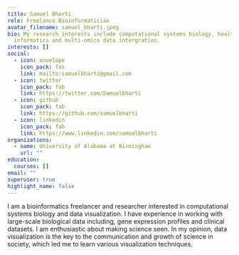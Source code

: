 ```yaml
---
title: Samuel Bharti
role: Freelance Bioinformatician
avatar_filename: samuel_bharti.jpeg
bio: My research interests include computational systems biology, health
  informatics and multi-omics data intergration.
interests: []
social:
  - icon: envelope
    icon_pack: fas
    link: mailto:samuelbharti@gmail.com
  - icon: twitter
    icon_pack: fab
    link: https://twitter.com/Samuelbharti
  - icon: github
    icon_pack: fab
    link: https://github.com/samuelbharti
  - icon: linkedin
    icon_pack: fab
    link: https://www.linkedin.com/samuelbharti
organizations:
  - name: University of Alabama at Birmingham
    url: ""
education:
  courses: []
email: ""
superuser: true
highlight_name: false
---
```

I am a bioinformatics freelancer and researcher interested in computational systems biology and data visualization. I have experience in working with large-scale biological data including, gene expression profiles and clinical datasets. I am enthusiastic about making science seen. In my opinion, data visualization is the key to the communication and growth of science in society, which led me to learn various visualization techniques.